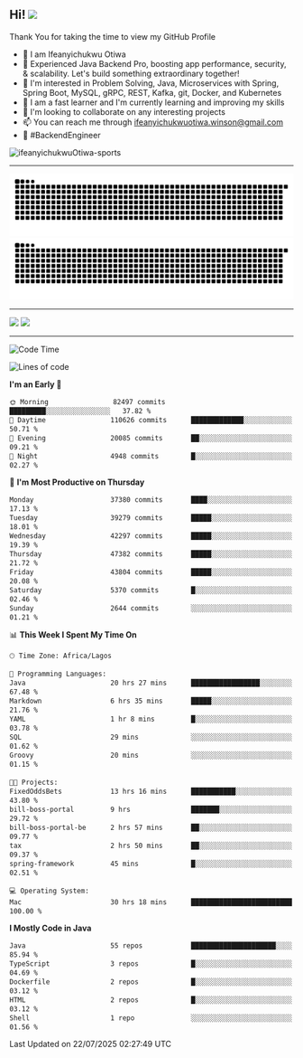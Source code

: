 <!-- BLOG-POST-LIST:START --><!-- BLOG-POST-LIST:END -->

## Hi! <img src="https://media.giphy.com/media/hvRJCLFzcasrR4ia7z/giphy.gif" width="4%"> 

Thank You for taking the time to view my GitHub Profile

- 👋 I am Ifeanyichukwu Otiwa
- 🚀 Experienced Java Backend Pro, boosting app performance, security, & scalability. Let's build something extraordinary together!
- 👀 I'm interested in Problem Solving, Java, Microservices with Spring, Spring Boot, MySQL, gRPC, REST, Kafka, git, Docker, and Kubernetes
- 🌱 I am a fast learner and I'm currently learning and improving my skills
- 💞️ I'm looking to collaborate on any interesting projects
- 📫 You can reach me through ifeanyichukwuotiwa.winson@gmail.com
- 🚀 #BackendEngineer

<p align="left" marginTop="10px"> <img src="https://komarev.com/ghpvc/?username=ifeanyichukwuOtiwa-sports&label=Profile%20views&color=0e75b6&style=for-the-badge" alt="ifeanyichukwuOtiwa-sports" /> </p>

***

<!--🐍📈SNAKEGRAPH / 🌐WEBSITE: https://github.com/Platane/snk -->
![github contribution grid snake animation](https://raw.githubusercontent.com/ifeanyichukwuOtiwa-sports/ifeanyichukwuOtiwa-sports/output/github-contribution-grid-snake-dark.svg#gh-dark-mode-only)![github contribution grid snake animation](https://raw.githubusercontent.com/ifeanyichukwuOtiwa-sports/ifeanyichukwuOtiwa-sports/output/github-contribution-grid-snake.svg#gh-light-mode-only)

***

<p float="left">
  <img float="left" src="https://github-readme-stats.vercel.app/api?username=ifeanyichukwuOtiwa-sports&count_private=true&include_all_commits=true&theme=react&show_icons=true" />
  <img float="right" src="https://github-readme-stats.vercel.app/api/top-langs/?username=ifeanyichukwuOtiwa-sports&layout=compact&show_icons=true&theme=react" /> 
</p>

***



<!--START_SECTION:waka-->
![Code Time](http://img.shields.io/badge/Code%20Time-3%2C983%20hrs%2012%20mins-blue)

![Lines of code](https://img.shields.io/badge/From%20Hello%20World%20I%27ve%20Written-59.4%20million%20lines%20of%20code-blue)

**I'm an Early 🐤** 

```text
🌞 Morning                82497 commits       █████████░░░░░░░░░░░░░░░░   37.82 % 
🌆 Daytime                110626 commits      █████████████░░░░░░░░░░░░   50.71 % 
🌃 Evening                20085 commits       ██░░░░░░░░░░░░░░░░░░░░░░░   09.21 % 
🌙 Night                  4948 commits        █░░░░░░░░░░░░░░░░░░░░░░░░   02.27 % 
```
📅 **I'm Most Productive on Thursday** 

```text
Monday                   37380 commits       ████░░░░░░░░░░░░░░░░░░░░░   17.13 % 
Tuesday                  39279 commits       █████░░░░░░░░░░░░░░░░░░░░   18.01 % 
Wednesday                42297 commits       █████░░░░░░░░░░░░░░░░░░░░   19.39 % 
Thursday                 47382 commits       █████░░░░░░░░░░░░░░░░░░░░   21.72 % 
Friday                   43804 commits       █████░░░░░░░░░░░░░░░░░░░░   20.08 % 
Saturday                 5370 commits        █░░░░░░░░░░░░░░░░░░░░░░░░   02.46 % 
Sunday                   2644 commits        ░░░░░░░░░░░░░░░░░░░░░░░░░   01.21 % 
```


📊 **This Week I Spent My Time On** 

```text
🕑︎ Time Zone: Africa/Lagos

💬 Programming Languages: 
Java                     20 hrs 27 mins      █████████████████░░░░░░░░   67.48 % 
Markdown                 6 hrs 35 mins       █████░░░░░░░░░░░░░░░░░░░░   21.76 % 
YAML                     1 hr 8 mins         █░░░░░░░░░░░░░░░░░░░░░░░░   03.78 % 
SQL                      29 mins             ░░░░░░░░░░░░░░░░░░░░░░░░░   01.62 % 
Groovy                   20 mins             ░░░░░░░░░░░░░░░░░░░░░░░░░   01.15 % 

🐱‍💻 Projects: 
FixedOddsBets            13 hrs 16 mins      ███████████░░░░░░░░░░░░░░   43.80 % 
bill-boss-portal         9 hrs               ███████░░░░░░░░░░░░░░░░░░   29.72 % 
bill-boss-portal-be      2 hrs 57 mins       ██░░░░░░░░░░░░░░░░░░░░░░░   09.77 % 
tax                      2 hrs 50 mins       ██░░░░░░░░░░░░░░░░░░░░░░░   09.37 % 
spring-framework         45 mins             █░░░░░░░░░░░░░░░░░░░░░░░░   02.51 % 

💻 Operating System: 
Mac                      30 hrs 18 mins      █████████████████████████   100.00 % 
```

**I Mostly Code in Java** 

```text
Java                     55 repos            █████████████████████░░░░   85.94 % 
TypeScript               3 repos             █░░░░░░░░░░░░░░░░░░░░░░░░   04.69 % 
Dockerfile               2 repos             █░░░░░░░░░░░░░░░░░░░░░░░░   03.12 % 
HTML                     2 repos             █░░░░░░░░░░░░░░░░░░░░░░░░   03.12 % 
Shell                    1 repo              ░░░░░░░░░░░░░░░░░░░░░░░░░   01.56 % 
```




 Last Updated on 22/07/2025 02:27:49 UTC
<!--END_SECTION:waka-->

<!--
<p align="center">
![trophy](https://github-profile-trophy.vercel.app/?username=ifeanyichukwuOtiwa-sports&theme=onedark) (https://github.com/ryo-ma/github-profile-trophy)
</p>
-->

<!---
ifeanyi-otiwa/ifeanyi-otiwa is a ✨ special ✨ repository because its `README.md` (this file) appears on your GitHub profile.
You can click the Preview link to take a look at your changes.
--->
